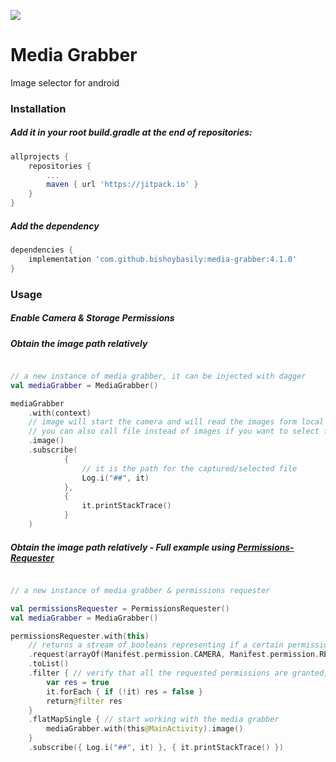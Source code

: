 [![](https://jitpack.io/v/bishoybasily/media-grabber.svg)](https://jitpack.io/#bishoybasily/media-grabber)

# Media Grabber
Image selector for android

### Installation

##### Add it in your root build.gradle at the end of repositories:

```groovy
allprojects {
    repositories {
        ...
        maven { url 'https://jitpack.io' }
    }
}
```

##### Add the dependency

```groovy
dependencies {
    implementation 'com.github.bishoybasily:media-grabber:4.1.0'
}
```

### Usage

##### Enable Camera & Storage Permissions

##### Obtain the image path relatively

```kotlin

// a new instance of media grabber, it can be injected with dagger
val mediaGrabber = MediaGrabber()

mediaGrabber
    .with(context)
    // image will start the camera and will read the images form local storage in a whatsapp-like view
    // you can also call file instead of images if you want to select from the local storage only without starting the camera
    .image() 
    .subscribe(
            {
                // it is the path for the captured/selected file
                Log.i("##", it)
            },
            {
                it.printStackTrace()
            }
    )

```

##### Obtain the image path relatively - Full example using [Permissions-Requester](https://github.com/bishoybasily/permissions-requester)

```kotlin

// a new instance of media grabber & permissions requester

val permissionsRequester = PermissionsRequester()
val mediaGrabber = MediaGrabber()

permissionsRequester.with(this)
    // returns a stream of booleans representing if a certain permissions is granted or not 
    .request(arrayOf(Manifest.permission.CAMERA, Manifest.permission.READ_EXTERNAL_STORAGE, Manifest.permission.WRITE_EXTERNAL_STORAGE))
    .toList()
    .filter { // verify that all the requested permissions are granted, or continue if you know what you're doing
        var res = true
        it.forEach { if (!it) res = false }
        return@filter res
    }
    .flatMapSingle { // start working with the media grabber
        mediaGrabber.with(this@MainActivity).image() 
    }
    .subscribe({ Log.i("##", it) }, { it.printStackTrace() })

```

